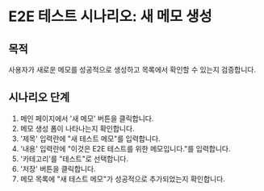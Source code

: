 # E2E 테스트 시나리오: 새 메모 생성

## 목적

사용자가 새로운 메모를 성공적으로 생성하고 목록에서 확인할 수 있는지 검증합니다.

## 시나리오 단계

1. 메인 페이지에서 '새 메모' 버튼을 클릭합니다.
2. 메모 생성 폼이 나타나는지 확인합니다.
3. '제목' 입력란에 "새 테스트 메모"를 입력합니다.
4. '내용' 입력란에 "이것은 E2E 테스트를 위한 메모입니다."를 입력합니다.
5. '카테고리'를 "테스트"로 선택합니다.
6. '저장' 버튼을 클릭합니다.
7. 메모 목록에 "새 테스트 메모"가 성공적으로 추가되었는지 확인합니다.
